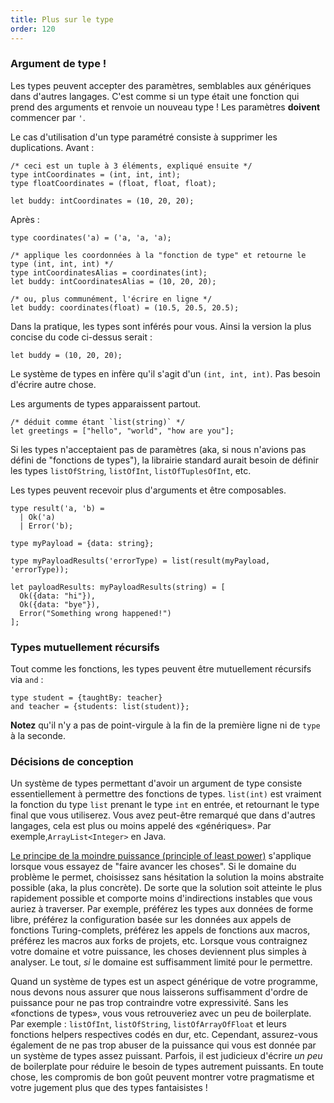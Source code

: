 ```yaml
---
title: Plus sur le type
order: 120
---
```


### Argument de type !

Les types peuvent accepter des paramètres, semblables aux génériques dans d'autres langages. C'est comme si un type était une fonction qui prend des arguments et renvoie un nouveau type ! Les paramètres **doivent** commencer par `'`.

Le cas d'utilisation d'un type paramétré consiste à supprimer les duplications. Avant :

```reason
/* ceci est un tuple à 3 éléments, expliqué ensuite */
type intCoordinates = (int, int, int);
type floatCoordinates = (float, float, float);

let buddy: intCoordinates = (10, 20, 20);
```

Après :

```reason
type coordinates('a) = ('a, 'a, 'a);

/* applique les coordonnées à la "fonction de type" et retourne le type (int, int, int) */
type intCoordinatesAlias = coordinates(int);
let buddy: intCoordinatesAlias = (10, 20, 20);

/* ou, plus communément, l'écrire en ligne */
let buddy: coordinates(float) = (10.5, 20.5, 20.5);
```

Dans la pratique, les types sont inférés pour vous. Ainsi la version la plus concise du code ci-dessus serait : 

```reason
let buddy = (10, 20, 20);
```

Le système de types en infère qu'il s'agit d'un `(int, int, int)`. Pas besoin d'écrire autre chose.

Les arguments de types apparaissent partout.

```reason
/* déduit comme étant `list(string)` */
let greetings = ["hello", "world", "how are you"];
```

Si les types n'acceptaient pas de paramètres (aka, si nous n'avions pas défini de "fonctions de types"), la librairie standard aurait besoin de définir les types `listOfString`, `listOfInt`, `listOfTuplesOfInt`, etc.

Les types peuvent recevoir plus d'arguments et être composables.

```reason
type result('a, 'b) =
  | Ok('a)
  | Error('b);

type myPayload = {data: string};

type myPayloadResults('errorType) = list(result(myPayload, 'errorType));

let payloadResults: myPayloadResults(string) = [
  Ok({data: "hi"}),
  Ok({data: "bye"}),
  Error("Something wrong happened!")
];
```

### Types mutuellement récursifs

Tout comme les fonctions, les types peuvent être mutuellement récursifs via `and` :

```reason
type student = {taughtBy: teacher}
and teacher = {students: list(student)};
```

**Notez** qu'il n'y a pas de point-virgule à la fin de la première ligne ni de `type` à la seconde.

### Décisions de conception

Un système de types permettant d'avoir un argument de type consiste essentiellement à permettre des fonctions de types. `list(int)` est vraiment la fonction du type `list` prenant le type `int` en entrée, et retournant le type final que vous utiliserez. Vous avez peut-être remarqué que dans d'autres langages, cela est plus ou moins appelé des «génériques». Par exemple,`ArrayList<Integer>` en Java.

[Le principe de la moindre puissance (principle of least power)](https://en.wikipedia.org/wiki/Rule_of_least_power) s'applique lorsque vous essayez de "faire avancer les choses". Si le domaine du problème le permet, choisissez sans hésitation la solution la moins abstraite possible (aka, la plus concrète). De sorte que la solution soit atteinte le plus rapidement possible et comporte moins d'indirections instables que vous auriez à traverser. Par exemple, préférez les types aux données de forme libre, préférez la configuration basée sur les données aux appels de fonctions Turing-complets, préférez les appels de fonctions aux macros, préférez les macros aux forks de projets, etc. Lorsque vous contraignez votre domaine et votre puissance, les choses deviennent plus simples à analyser. Le tout, _si_ le domaine est suffisamment limité pour le permettre.

Quand un système de types est un aspect générique de votre programme, nous devons nous assurer que nous laisserons suffisamment d'ordre de puissance pour ne pas trop contraindre votre expressivité. Sans les «fonctions de types», vous vous retrouveriez avec un peu de boilerplate. Par exemple : `listOfInt`, `listOfString`, `listOfArrayOfFloat` et leurs fonctions helpers respectives codés en dur, etc. Cependant, assurez-vous également de ne pas trop abuser de la puissance qui vous est donnée par un système de types assez puissant. Parfois, il est judicieux d'écrire _un peu_ de boilerplate pour réduire le besoin de types autrement puissants. En toute chose, les compromis de bon goût peuvent montrer votre pragmatisme et votre jugement plus que des types fantaisistes !
